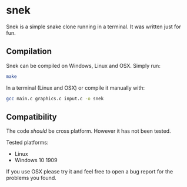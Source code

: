 # snek
Snek is a simple snake clone running in a terminal. It was written just
for fun.

## Compilation
Snek can be compiled on Windows, Linux and OSX. Simply run: 

```sh
make
```
In a terminal (Linux and OSX) or compile it manually with:

```sh
gcc main.c graphics.c input.c -o snek
```

## Compatibility
The code *should* be cross platform. However it has not been tested.

Tested platforms:

- Linux
- Windows 10 1909

If you use OSX please try it and feel free to open a bug report for the problems 
you found.

